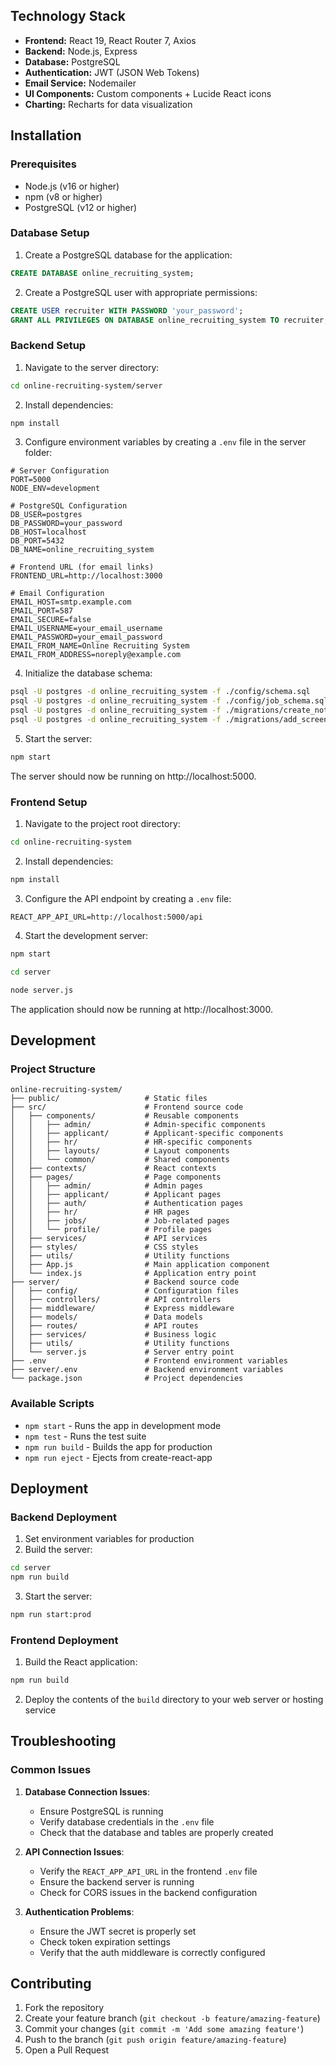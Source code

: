 ## Technology Stack

- **Frontend:** React 19, React Router 7, Axios
- **Backend:** Node.js, Express
- **Database:** PostgreSQL
- **Authentication:** JWT (JSON Web Tokens)
- **Email Service:** Nodemailer
- **UI Components:** Custom components + Lucide React icons
- **Charting:** Recharts for data visualization

## Installation

### Prerequisites

- Node.js (v16 or higher)
- npm (v8 or higher)
- PostgreSQL (v12 or higher)

### Database Setup

1. Create a PostgreSQL database for the application:

```sql
CREATE DATABASE online_recruiting_system;
```

2. Create a PostgreSQL user with appropriate permissions:

```sql
CREATE USER recruiter WITH PASSWORD 'your_password';
GRANT ALL PRIVILEGES ON DATABASE online_recruiting_system TO recruiter;
```

### Backend Setup

1. Navigate to the server directory:

```bash
cd online-recruiting-system/server
```

2. Install dependencies:

```bash
npm install
```

3. Configure environment variables by creating a `.env` file in the server folder:

```
# Server Configuration
PORT=5000
NODE_ENV=development

# PostgreSQL Configuration
DB_USER=postgres
DB_PASSWORD=your_password
DB_HOST=localhost
DB_PORT=5432
DB_NAME=online_recruiting_system

# Frontend URL (for email links)
FRONTEND_URL=http://localhost:3000

# Email Configuration
EMAIL_HOST=smtp.example.com
EMAIL_PORT=587
EMAIL_SECURE=false
EMAIL_USERNAME=your_email_username
EMAIL_PASSWORD=your_email_password
EMAIL_FROM_NAME=Online Recruiting System
EMAIL_FROM_ADDRESS=noreply@example.com
```

4. Initialize the database schema:

```bash
psql -U postgres -d online_recruiting_system -f ./config/schema.sql
psql -U postgres -d online_recruiting_system -f ./config/job_schema.sql
psql -U postgres -d online_recruiting_system -f ./migrations/create_notifications_table.sql
psql -U postgres -d online_recruiting_system -f ./migrations/add_screening_fields.sql
```

5. Start the server:

```bash
npm start
```

The server should now be running on http://localhost:5000.

### Frontend Setup

1. Navigate to the project root directory:

```bash
cd online-recruiting-system
```

2. Install dependencies:

```bash
npm install
```

3. Configure the API endpoint by creating a `.env` file:

```
REACT_APP_API_URL=http://localhost:5000/api
```

4. Start the development server:

```bash
npm start

cd server

node server.js
```

The application should now be running at http://localhost:3000.

## Development

### Project Structure

```
online-recruiting-system/
├── public/                   # Static files
├── src/                      # Frontend source code
│   ├── components/           # Reusable components
│   │   ├── admin/            # Admin-specific components
│   │   ├── applicant/        # Applicant-specific components
│   │   ├── hr/               # HR-specific components
│   │   ├── layouts/          # Layout components
│   │   └── common/           # Shared components
│   ├── contexts/             # React contexts
│   ├── pages/                # Page components
│   │   ├── admin/            # Admin pages
│   │   ├── applicant/        # Applicant pages
│   │   ├── auth/             # Authentication pages
│   │   ├── hr/               # HR pages
│   │   ├── jobs/             # Job-related pages
│   │   └── profile/          # Profile pages
│   ├── services/             # API services
│   ├── styles/               # CSS styles
│   ├── utils/                # Utility functions
│   ├── App.js                # Main application component
│   └── index.js              # Application entry point
├── server/                   # Backend source code
│   ├── config/               # Configuration files
│   ├── controllers/          # API controllers
│   ├── middleware/           # Express middleware
│   ├── models/               # Data models
│   ├── routes/               # API routes
│   ├── services/             # Business logic
│   ├── utils/                # Utility functions
│   └── server.js             # Server entry point
├── .env                      # Frontend environment variables
├── server/.env               # Backend environment variables
└── package.json              # Project dependencies
```

### Available Scripts

- `npm start` - Runs the app in development mode
- `npm test` - Runs the test suite
- `npm run build` - Builds the app for production
- `npm run eject` - Ejects from create-react-app

## Deployment

### Backend Deployment

1. Set environment variables for production
2. Build the server:

```bash
cd server
npm run build
```

3. Start the server:

```bash
npm run start:prod
```

### Frontend Deployment

1. Build the React application:

```bash
npm run build
```

2. Deploy the contents of the `build` directory to your web server or hosting service

## Troubleshooting

### Common Issues

1. **Database Connection Issues**:
   - Ensure PostgreSQL is running
   - Verify database credentials in the `.env` file
   - Check that the database and tables are properly created

2. **API Connection Issues**:
   - Verify the `REACT_APP_API_URL` in the frontend `.env` file
   - Ensure the backend server is running
   - Check for CORS issues in the backend configuration

3. **Authentication Problems**:
   - Ensure the JWT secret is properly set
   - Check token expiration settings
   - Verify that the auth middleware is correctly configured

## Contributing

1. Fork the repository
2. Create your feature branch (`git checkout -b feature/amazing-feature`)
3. Commit your changes (`git commit -m 'Add some amazing feature'`)
4. Push to the branch (`git push origin feature/amazing-feature`)
5. Open a Pull Request